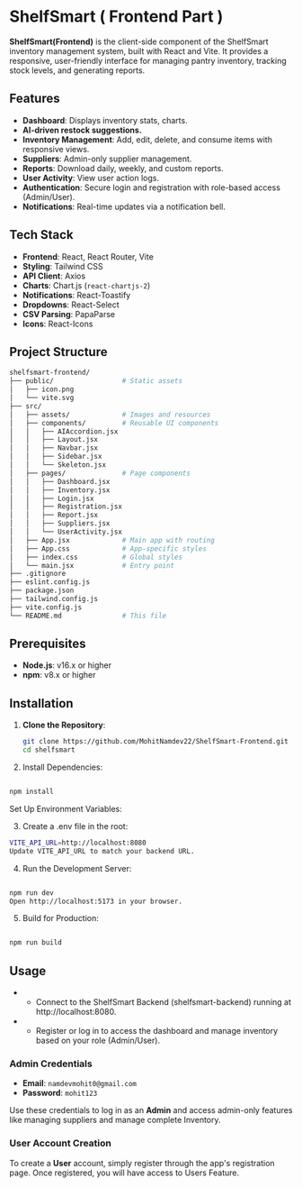 # ShelfSmart ( Frontend Part )

**ShelfSmart(Frontend)** is the client-side component of the ShelfSmart inventory management system, built with React and Vite. It provides a responsive, user-friendly interface for managing pantry inventory, tracking stock levels, and generating reports.

## Features
- **Dashboard**: Displays inventory stats, charts.
- **AI-driven restock suggestions.**
- **Inventory Management**: Add, edit, delete, and consume items with responsive views.
- **Suppliers**: Admin-only supplier management.
- **Reports**: Download daily, weekly, and custom reports.
- **User Activity**: View user action logs.
- **Authentication**: Secure login and registration with role-based access (Admin/User).
- **Notifications**: Real-time updates via a notification bell.

## Tech Stack
- **Frontend**: React, React Router, Vite
- **Styling**: Tailwind CSS
- **API Client**: Axios
- **Charts**: Chart.js (`react-chartjs-2`)
- **Notifications**: React-Toastify
- **Dropdowns**: React-Select
- **CSV Parsing**: PapaParse
- **Icons**: React-Icons

## Project Structure

```bash
shelfsmart-frontend/
├── public/                 # Static assets
│   ├── icon.png
│   └── vite.svg
├── src/
│   ├── assets/             # Images and resources
│   ├── components/         # Reusable UI components
│   │   ├── AIAccordion.jsx
│   │   ├── Layout.jsx
│   │   ├── Navbar.jsx
│   │   ├── Sidebar.jsx
│   │   └── Skeleton.jsx
│   ├── pages/              # Page components
│   │   ├── Dashboard.jsx
│   │   ├── Inventory.jsx
│   │   ├── Login.jsx
│   │   ├── Registration.jsx
│   │   ├── Report.jsx
│   │   ├── Suppliers.jsx
│   │   └── UserActivity.jsx
│   ├── App.jsx             # Main app with routing
│   ├── App.css             # App-specific styles
│   ├── index.css           # Global styles
│   └── main.jsx            # Entry point
├── .gitignore
├── eslint.config.js
├── package.json
├── tailwind.config.js
├── vite.config.js
└── README.md               # This file
```

## Prerequisites
- **Node.js**: v16.x or higher
- **npm**: v8.x or higher

## Installation
1. **Clone the Repository**:
   ```bash
   git clone https://github.com/MohitNamdev22/ShelfSmart-Frontend.git
   cd shelfsmart
2. Install Dependencies:
```bash

npm install
```
Set Up Environment Variables:

3. Create a .env file in the root:
```bash
VITE_API_URL=http://localhost:8080
Update VITE_API_URL to match your backend URL.
```
4. Run the Development Server:
```bash

npm run dev
Open http://localhost:5173 in your browser.
```


5. Build for Production:
```bash

npm run build
```

## Usage

* *   Connect to the ShelfSmart Backend (shelfsmart-backend) running at http://localhost:8080.


* *   Register or log in to access the dashboard and manage inventory based on your role (Admin/User).

### Admin Credentials

*   **Email**: `namdevmohit0@gmail.com`  
*   **Password**: `mohit123`
     

Use these credentials to log in as an **Admin** and access admin-only features like managing suppliers and manage complete Inventory.

### User Account Creation

To create a **User** account, simply register through the app's registration page. Once registered, you will have access to Users Feature.

